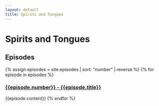 ```yaml
---
layout: default
title: Spirits and Tongues
---
```


# Spirits and Tongues

## Episodes

{% assign episodes = site.episodes | sort: "number" | reverse %}
{% for episode in episodes %}
### [{{episode.number}} - {{episode.title}}]({{episode.url}})

{{episode.content}}
{% endfor %}